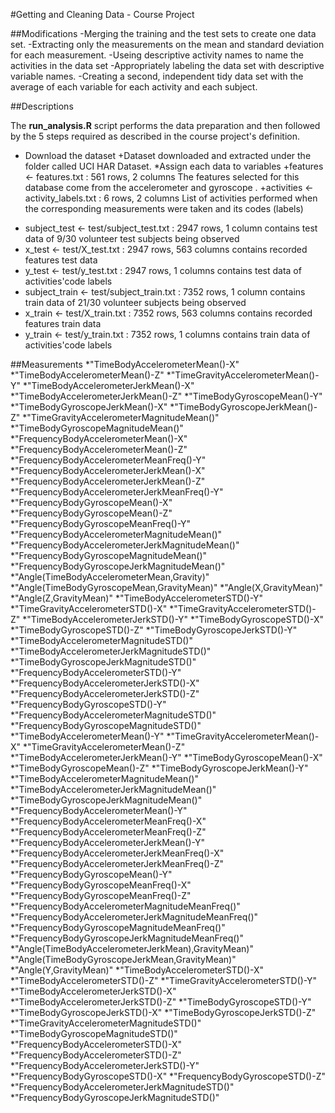 #Getting and Cleaning Data - Course Project


##Modifications
-Merging the training and the test sets to create one data set.
-Extracting only the measurements on the mean and standard deviation for each measurement.
-Useing descriptive activity names to name the activities in the data set
-Appropriately labeling the data set with descriptive variable names.
-Creating a second, independent tidy data set with the average of each variable for each activity and each subject.

##Descriptions

The **run_analysis.R** script performs the data preparation and then followed by the 5 steps required as described in the course project's definition.

* Download the dataset
  +Dataset downloaded and extracted under the folder called UCI HAR Dataset.
*Assign each data to variables
  +features <- features.txt : 561 rows, 2 columns
The features selected for this database come from the accelerometer and gyroscope .
  +activities <- activity_labels.txt : 6 rows, 2 columns
List of activities performed when the corresponding measurements were taken and its codes (labels)
 + subject_test <- test/subject_test.txt : 2947 rows, 1 column
contains test data of 9/30 volunteer test subjects being observed
 + x_test <- test/X_test.txt : 2947 rows, 563 columns
contains recorded features test data
 + y_test <- test/y_test.txt : 2947 rows, 1 columns
contains test data of activities'code labels
 + subject_train <- test/subject_train.txt : 7352 rows, 1 column
contains train data of 21/30 volunteer subjects being observed
 + x_train <- test/X_train.txt : 7352 rows, 563 columns
contains recorded features train data
 + y_train <- test/y_train.txt : 7352 rows, 1 columns
contains train data of activities'code labels


##Measurements
*"TimeBodyAccelerometerMean()-X"
*"TimeBodyAccelerometerMean()-Z"
*"TimeGravityAccelerometerMean()-Y"
*"TimeBodyAccelerometerJerkMean()-X"
*"TimeBodyAccelerometerJerkMean()-Z"
*"TimeBodyGyroscopeMean()-Y"
*"TimeBodyGyroscopeJerkMean()-X"
*"TimeBodyGyroscopeJerkMean()-Z"
*"TimeGravityAccelerometerMagnitudeMean()"
*"TimeBodyGyroscopeMagnitudeMean()"
*"FrequencyBodyAccelerometerMean()-X"
*"FrequencyBodyAccelerometerMean()-Z"
*"FrequencyBodyAccelerometerMeanFreq()-Y"
*"FrequencyBodyAccelerometerJerkMean()-X"
*"FrequencyBodyAccelerometerJerkMean()-Z"
*"FrequencyBodyAccelerometerJerkMeanFreq()-Y"
*"FrequencyBodyGyroscopeMean()-X"
*"FrequencyBodyGyroscopeMean()-Z"
*"FrequencyBodyGyroscopeMeanFreq()-Y"
*"FrequencyBodyAccelerometerMagnitudeMean()"
*"FrequencyBodyAccelerometerJerkMagnitudeMean()"
*"FrequencyBodyGyroscopeMagnitudeMean()"
*"FrequencyBodyGyroscopeJerkMagnitudeMean()"
*"Angle(TimeBodyAccelerometerMean,Gravity)"
*"Angle(TimeBodyGyroscopeMean,GravityMean)"
*"Angle(X,GravityMean)"
*"Angle(Z,GravityMean)"
*"TimeBodyAccelerometerSTD()-Y"
*"TimeGravityAccelerometerSTD()-X"
*"TimeGravityAccelerometerSTD()-Z"
*"TimeBodyAccelerometerJerkSTD()-Y"
*"TimeBodyGyroscopeSTD()-X"
*"TimeBodyGyroscopeSTD()-Z"
*"TimeBodyGyroscopeJerkSTD()-Y"
*"TimeBodyAccelerometerMagnitudeSTD()"
*"TimeBodyAccelerometerJerkMagnitudeSTD()"
*"TimeBodyGyroscopeJerkMagnitudeSTD()"
*"FrequencyBodyAccelerometerSTD()-Y"
*"FrequencyBodyAccelerometerJerkSTD()-X"
*"FrequencyBodyAccelerometerJerkSTD()-Z"
*"FrequencyBodyGyroscopeSTD()-Y"
*"FrequencyBodyAccelerometerMagnitudeSTD()"
*"FrequencyBodyGyroscopeMagnitudeSTD()"
*"TimeBodyAccelerometerMean()-Y"
*"TimeGravityAccelerometerMean()-X"
*"TimeGravityAccelerometerMean()-Z"
*"TimeBodyAccelerometerJerkMean()-Y"
*"TimeBodyGyroscopeMean()-X"
*"TimeBodyGyroscopeMean()-Z"
*"TimeBodyGyroscopeJerkMean()-Y"
*"TimeBodyAccelerometerMagnitudeMean()"
*"TimeBodyAccelerometerJerkMagnitudeMean()"
*"TimeBodyGyroscopeJerkMagnitudeMean()"
*"FrequencyBodyAccelerometerMean()-Y"
*"FrequencyBodyAccelerometerMeanFreq()-X"
*"FrequencyBodyAccelerometerMeanFreq()-Z"
*"FrequencyBodyAccelerometerJerkMean()-Y"
*"FrequencyBodyAccelerometerJerkMeanFreq()-X"
*"FrequencyBodyAccelerometerJerkMeanFreq()-Z"
*"FrequencyBodyGyroscopeMean()-Y"
*"FrequencyBodyGyroscopeMeanFreq()-X"
*"FrequencyBodyGyroscopeMeanFreq()-Z"
*"FrequencyBodyAccelerometerMagnitudeMeanFreq()"
*"FrequencyBodyAccelerometerJerkMagnitudeMeanFreq()"
*"FrequencyBodyGyroscopeMagnitudeMeanFreq()"
*"FrequencyBodyGyroscopeJerkMagnitudeMeanFreq()"
*"Angle(TimeBodyAccelerometerJerkMean),GravityMean)"
*"Angle(TimeBodyGyroscopeJerkMean,GravityMean)"
*"Angle(Y,GravityMean)"
*"TimeBodyAccelerometerSTD()-X"
*"TimeBodyAccelerometerSTD()-Z"
*"TimeGravityAccelerometerSTD()-Y"
*"TimeBodyAccelerometerJerkSTD()-X"
*"TimeBodyAccelerometerJerkSTD()-Z"
*"TimeBodyGyroscopeSTD()-Y"
*"TimeBodyGyroscopeJerkSTD()-X"
*"TimeBodyGyroscopeJerkSTD()-Z"
*"TimeGravityAccelerometerMagnitudeSTD()"
*"TimeBodyGyroscopeMagnitudeSTD()"
*"FrequencyBodyAccelerometerSTD()-X"
*"FrequencyBodyAccelerometerSTD()-Z"
*"FrequencyBodyAccelerometerJerkSTD()-Y"
*"FrequencyBodyGyroscopeSTD()-X"
*"FrequencyBodyGyroscopeSTD()-Z"
*"FrequencyBodyAccelerometerJerkMagnitudeSTD()"
*"FrequencyBodyGyroscopeJerkMagnitudeSTD()"


